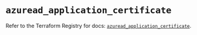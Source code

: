 # `azuread_application_certificate`

Refer to the Terraform Registry for docs: [`azuread_application_certificate`](https://registry.terraform.io/providers/hashicorp/azuread/3.6.0/docs/resources/application_certificate).
